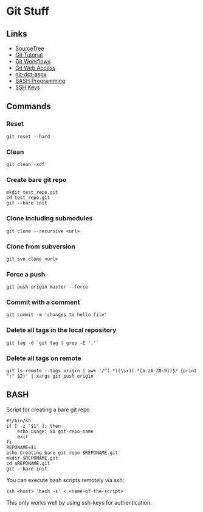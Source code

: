 # Git Stuff

## Links

* [SourceTree](code/source-tree.md)
* [Git Tutorial][1]
* [Git Workflows][2]
* [Git Web Access](http://gitweb.codeplex.com/)
* [git-dot-aspx](https://github.com/linquize/git-dot-aspx)
* [BASH Programming](http://tldp.org/HOWTO/Bash-Prog-Intro-HOWTO.html#toc9)
* [SSH Keys](https://wiki.archlinux.org/index.php/SSH_Keys)

[1]: http://www.vogella.com/articles/Git/article.html
[2]: https://www.atlassian.com/git/workflows

## Commands

### Reset
	git reset --hard

### Clean
	git clean -xdf

### Create bare git repo

	mkdir test_repo.git
	cd test_repo.git
	git --bare init

### Clone including submodules

	git clone --recursive <url>

### Clone from subversion

	git svn clone <url>

### Force a push

	git push origin master --force

### Commit with a comment

	git commit -m 'changes to hello file'

### Delete all tags in the local repository

	git tag -d `git tag | grep -E '.'`

### Delete all tags on remote

	git ls-remote --tags origin | awk '/^(.*)(\s+)(.*[a-zA-Z0-9])$/ {print ":" $2}' | xargs git push origin

## BASH

Script for creating a bare git repo

	#!/bin/sh
	if [ -z "$1" ]; then 
		echo usage: $0 git-repo-name
		exit
	fi
	REPONAME=$1
	echo Creating bare git repo $REPONAME.git
	mkdir $REPONAME.git
	cd $REPONAME.git
	git --bare init

You can execute bash scripts remotely via ssh:

	ssh <host> 'bash -s' < <name-of-the-script>

This only works well by using ssh-keys for authentication.
